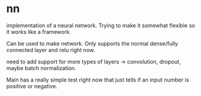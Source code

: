 # nn
implementation of a neural network. Trying to make it somewhat flexible so it works like a framework.

Can be used to make network. Only supports the normal dense/fully connected layer and relu right now. 

need to add support for more types of layers -> convolution, dropout, maybe batch normalization. 

Main has a really simple test right now that just tells if an input number is positive or negative. 
